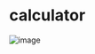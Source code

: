 # calculator

![image](https://github.com/user-attachments/assets/0417ced7-14c2-4c7f-aff9-1d15116d7334)

